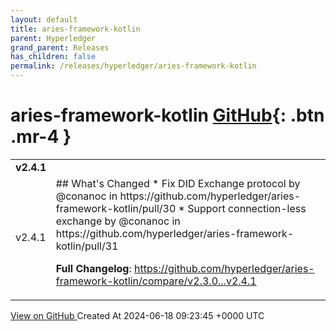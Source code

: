 ```yaml
---
layout: default
title: aries-framework-kotlin
parent: Hyperledger
grand_parent: Releases
has_children: false
permalink: /releases/hyperledger/aries-framework-kotlin
---
```


# aries-framework-kotlin <span class="fs-3 right-align">[GitHub](https://github.com/hyperledger/aries-framework-kotlin){: .btn .mr-4 }</span>


<div>
    <table>
        <tr>
            <td colspan="2">
                <b>
                    v2.4.1
                </b>
            </td>
        </tr>
        <tr>
            <td>
                <span class="chip">
                    v2.4.1
                </span>
            </td>
            <td>
                ## What's Changed
* Fix DID Exchange protocol by @conanoc in https://github.com/hyperledger/aries-framework-kotlin/pull/30
* Support connection-less exchange by @conanoc in https://github.com/hyperledger/aries-framework-kotlin/pull/31


**Full Changelog**: https://github.com/hyperledger/aries-framework-kotlin/compare/v2.3.0...v2.4.1
            </td>
        </tr>
    </table>
    <a href="https://github.com/hyperledger/aries-framework-kotlin/releases/tag/v2.4.1" class=".btn">
        View on GitHub
    </a>
    <span class="right-align">
        Created At 2024-06-18 09:23:45 +0000 UTC
    </span>
</div>

